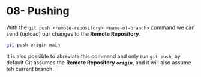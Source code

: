 # 08- Pushing

With the `git push <remote-repository> <name-of-branch>` command we can send (upload) our changes to the **Remote Repository**.

```zsh
git push origin main
```

It is also possible to abreviate this command and only run `git push`, by default Git assumes the **Remote Repository** **_`origin`_**, and it will also assume teh current branch.
